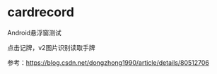 # cardrecord

Android悬浮窗测试

点击记牌，v2图片识别读取手牌

参考：<https://blog.csdn.net/dongzhong1990/article/details/80512706>